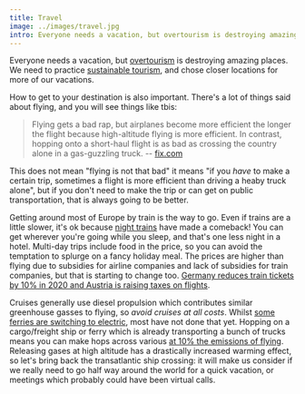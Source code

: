 ```yaml
---
title: Travel
image: ../images/travel.jpg
intro: Everyone needs a vacation, but overtourism is destroying amazing places.
---
```


Everyone needs a vacation, but [overtourism](https://www.stuff.co.nz/travel/news/104207105/countries-with-the-most-tourists-per-head-of-population-destinations-suffering-overtourism) is destroying amazing places. We need to practice [sustainable tourism](https://www.fix.com/blog/sustainable-tourism/), and chose closer locations for more of our vacations.

How to get to your destination is also important. There's a lot of things said about flying, and you will see things like tbis:

> Flying gets a bad rap, but airplanes become more efficient the longer the flight because high-altitude flying is more efficient. In contrast, hopping onto a short-haul flight is as bad as crossing the country alone in a gas-guzzling truck. -- [fix.com](https://www.fix.com/blog/sustainable-tourism/)

This does not mean "flying is not that bad" it means "if you _have_ to make a certain trip, sometimes a flight is more efficient than driving a heaby truck alone", but if you don't need to make the trip or can get on public transportation, that is always going to be better.

Getting around most of Europe by train is the way to go. Even if trains are a little slower, it's ok because [night trains](https://www.citylab.com/transportation/2019/04/europe-night-train-sweden-eco-travel-sleeper-car-fossil-free/586228/) have made a comeback! You can get wherever you're going while you sleep, and that's one less night in a hotel. Multi-day trips include food in the price, so you can avoid the temptation to splurge on a fancy holiday meal. The prices are higher than flying due to subsidies for airline companies and lack of subsidies for train companies, but that is starting to change too. [Germany reduces train tickets by 10% in 2020 and Austria is raising taxes on flights](https://www.bbc.com/news/world-europe-51007504).

Cruises generally use diesel propulsion which contributes similar greenhouse gasses to flying, so _avoid cruises at all costs_. Whilst [some ferries are switching to electric](https://www.greentechmedia.com/articles/read/worlds-second-largest-ferry-operator-switching-from-diesel-to-batteries), most have not done that yet. Hopping on a cargo/freight ship or ferry which is already transporting a bunch of trucks means you can make hops across various [at 10% the emissions of flying](https://twitter.com/FlightFree2020/status/1213165841753214977). Releasing gases at high altitude has a drastically increased warming effect, so let's bring back the transatlantic ship crossing: it will make us consider if we really need to go half way around the world for a quick vacation, or meetings which probably could have been virtual calls.
